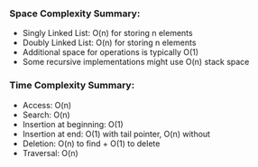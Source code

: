 ### Space Complexity Summary:

- Singly Linked List: O(n) for storing n elements
- Doubly Linked List: O(n) for storing n elements
- Additional space for operations is typically O(1)
- Some recursive implementations might use O(n) stack space

### Time Complexity Summary:

- Access: O(n)
- Search: O(n)
- Insertion at beginning: O(1)
- Insertion at end: O(1) with tail pointer, O(n) without
- Deletion: O(n) to find + O(1) to delete
- Traversal: O(n)
